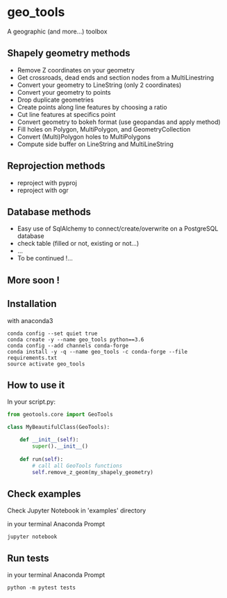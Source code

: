 # geo_tools

A geographic (and more...) toolbox

## Shapely geometry methods

* Remove Z coordinates on your geometry
* Get crossroads, dead ends and section nodes from a MultiLinestring
* Convert your geometry to LineString (only 2 coordinates)
* Convert your geometry to points
* Drop duplicate geometries
* Create points along line features by choosing a ratio
* Cut line features at specifics point
* Convert geometry to bokeh format (use geopandas and apply method)
* Fill holes on Polygon, MultiPolygon, and GeometryCollection
* Convert (Multi)Polygon holes to MultiPolygons
* Compute side buffer on LineString and MultiLineString

## Reprojection methods

* reproject with pyproj
* reproject with ogr

## Database methods
* Easy use of SqlAlchemy to connect/create/overwrite on a PostgreSQL database
* check table (filled or not, existing or not...)
* ...
* To be continued !...

## More soon !

## Installation

with anaconda3
```
conda config --set quiet true
conda create -y --name geo_tools python==3.6
conda config --add channels conda-forge
conda install -y -q --name geo_tools -c conda-forge --file requirements.txt
source activate geo_tools
```

## How to use it

In your script.py:

```python
from geotools.core import GeoTools

class MyBeautifulClass(GeoTools):

    def __init__(self):
        super().__init__()
    
    def run(self):
        # call all GeoTools functions
        self.remove_z_geom(my_shapely_geometry)
```

## Check examples

Check Jupyter Notebook in 'examples' directory

in your terminal Anaconda Prompt
```
jupyter notebook
```

## Run tests

in your terminal Anaconda Prompt
```
python -m pytest tests
```
